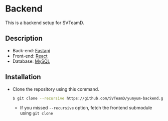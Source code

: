 # Backend

This is a backend setup for SVTeamD. 

## Description 
- Back-end: [Fastapi](https://fastapi.tiangolo.com)
- Front-end: [React](https://reactjs.org)
- Database: [MySQL](https://www.mysql.com)

## Installation 
- Clone the repository using this command.
    ```sh
    $ git clone --recursive https://github.com/SVTeamD/yumyum-backend.git
    ```
    - If you missed `--recursive` option, fetch the frontend submodule using `git clone`




